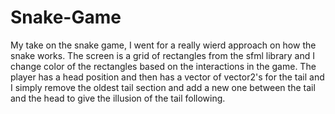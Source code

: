 # Snake-Game

My take on the snake game, I went for a really wierd approach on how the snake works. The screen is a grid of rectangles from the sfml library and I change color of the rectangles
based on the interactions in the game. The player has a head position and then has a vector of vector2's for the tail and I simply remove the oldest tail section and add
a new one between the tail and the head to give the illusion of the tail following.
